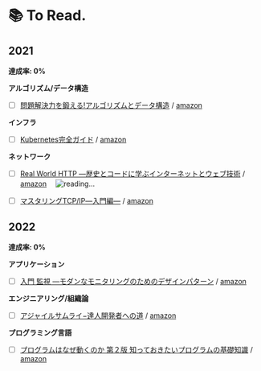 # 📚 To Read.
## 2021**達成率: 0%****アルゴリズム/データ構造**- [ ] [問題解決力を鍛える!アルゴリズムとデータ構造](https://github.com/1keiuu/tech-books/tree/main/notes/algorithm/algo_and_data) / [amazon](https://www.amazon.co.jp/%E5%95%8F%E9%A1%8C%E8%A7%A3%E6%B1%BA%E5%8A%9B%E3%82%92%E9%8D%9B%E3%81%88%E3%82%8B-%E3%82%A2%E3%83%AB%E3%82%B4%E3%83%AA%E3%82%BA%E3%83%A0%E3%81%A8%E3%83%87%E3%83%BC%E3%82%BF%E6%A7%8B%E9%80%A0-KS%E6%83%85%E5%A0%B1%E7%A7%91%E5%AD%A6%E5%B0%82%E9%96%80%E6%9B%B8-%E5%A4%A7%E6%A7%BB-%E5%85%BC%E8%B3%87/dp/4065128447) **インフラ**- [ ] [Kubernetes完全ガイド](https://github.com/1keiuu/tech-books/tree/main/notes/infra/kube-perfect) / [amazon](https://www.amazon.co.jp/Kubernetes%E5%AE%8C%E5%85%A8%E3%82%AC%E3%82%A4%E3%83%89-%E7%AC%AC2%E7%89%88-Top-Gear-%E9%9D%92%E5%B1%B1/dp/4295009792) **ネットワーク**- [ ] [Real World HTTP ―歴史とコードに学ぶインターネットとウェブ技術](https://github.com/1keiuu/tech-books/tree/main/notes/network/real-world-http) / [amazon](https://www.amazon.co.jp/Real-World-HTTP-%E2%80%95%E6%AD%B4%E5%8F%B2%E3%81%A8%E3%82%B3%E3%83%BC%E3%83%89%E3%81%AB%E5%AD%A6%E3%81%B6%E3%82%A4%E3%83%B3%E3%82%BF%E3%83%BC%E3%83%8D%E3%83%83%E3%83%88%E3%81%A8%E3%82%A6%E3%82%A7%E3%83%96%E6%8A%80%E8%A1%93-%E3%82%88%E3%81%97%E3%81%8D/dp/4873118042) 　<img src='https://user-images.githubusercontent.com/46051957/115985913-e8b36a00-a5e8-11eb-88c7-bae7d3d6a209.jpg' alt='reading...'/> - [ ] [マスタリングTCP/IP―入門編―](https://github.com/1keiuu/tech-books/tree/main/notes/network/mastering-tcp-ip) / [amazon](https://www.amazon.co.jp/%E3%83%9E%E3%82%B9%E3%82%BF%E3%83%AA%E3%83%B3%E3%82%B0TCP-IP%E2%80%95%E5%85%A5%E9%96%80%E7%B7%A8%E2%80%95-%E7%AC%AC6%E7%89%88-%E4%BA%95%E4%B8%8A-%E7%9B%B4%E4%B9%9F/dp/4274224473) ## 2022**達成率: 0%****アプリケーション**- [ ] [入門 監視 ―モダンなモニタリングのためのデザインパターン](https://github.com/1keiuu/tech-books/tree/main/notes/application/nyumon_kanshi) / [amazon](https://www.amazon.co.jp/%E5%85%A5%E9%96%80-%E7%9B%A3%E8%A6%96-%E2%80%95%E3%83%A2%E3%83%80%E3%83%B3%E3%81%AA%E3%83%A2%E3%83%8B%E3%82%BF%E3%83%AA%E3%83%B3%E3%82%B0%E3%81%AE%E3%81%9F%E3%82%81%E3%81%AE%E3%83%87%E3%82%B6%E3%82%A4%E3%83%B3%E3%83%91%E3%82%BF%E3%83%BC%E3%83%B3-Mike-Julian/dp/4873118646) **エンジニアリング/組織論**- [ ] [アジャイルサムライ−達人開発者への道](https://github.com/1keiuu/tech-books/tree/main/notes/engineering/agile_samurai) / [amazon](https://www.amazon.co.jp/%E3%82%A2%E3%82%B8%E3%83%A3%E3%82%A4%E3%83%AB%E3%82%B5%E3%83%A0%E3%83%A9%E3%82%A4%E2%88%92%E9%81%94%E4%BA%BA%E9%96%8B%E7%99%BA%E8%80%85%E3%81%B8%E3%81%AE%E9%81%93%E2%88%92-Jonathan-Rasmusson/dp/4274068560) **プログラミング言語**- [ ] [プログラムはなぜ動くのか 第２版 知っておきたいプログラムの基礎知識](https://github.com/1keiuu/tech-books/tree/main/notes/programming_language/how_to_work_program) / [amazon](https://www.amazon.co.jp/%E3%83%97%E3%83%AD%E3%82%B0%E3%83%A9%E3%83%A0%E3%81%AF%E3%81%AA%E3%81%9C%E5%8B%95%E3%81%8F%E3%81%AE%E3%81%8B-%E7%AC%AC2%E7%89%88-%E7%9F%A5%E3%81%A3%E3%81%A6%E3%81%8A%E3%81%8D%E3%81%9F%E3%81%84%E3%83%97%E3%83%AD%E3%82%B0%E3%83%A9%E3%83%A0%E3%81%AE%E5%9F%BA%E7%A4%8E%E7%9F%A5%E8%AD%98-%E7%9F%A2%E6%B2%A2-%E4%B9%85%E9%9B%84-ebook/dp/B00HRN7VK0) 